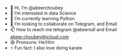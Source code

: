 - 👋 Hi, I’m @abeerchoubey
- 👀 I’m interested in data Science
- 🌱 I’m currently learning Python
- 💞️ I’m looking to collaborate on Telegram, and Email
- 📫 How to reach me telegram @abeersdl and Email abeer.choubey@icloud.com
- 😄 Pronouns: He/Him
- ⚡ Fun fact: I also love doing karate

<!---
abeerchoubey/abeerchoubey is a ✨ special ✨ repository because its `README.md` (this file) appears on your GitHub profile.
You can click the Preview link to take a look at your changes.
--->
